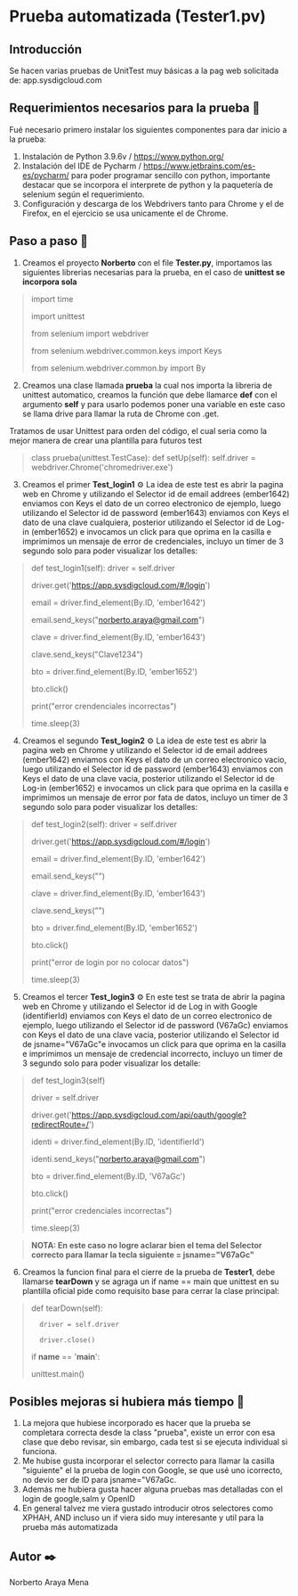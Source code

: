 # Prueba automatizada (Tester1.pv)

## Introducción
Se hacen varias pruebas de UnitTest muy básicas a la pag web solicitada de: app.sysdigcloud.com

## Requerimientos necesarios para la prueba 🔧
Fué necesario primero instalar los siguientes componentes para dar inicio a la prueba:
1. Instalación de Python 3.9.6v / https://www.python.org/
2. Instalación del IDE de Pycharm / https://www.jetbrains.com/es-es/pycharm/ para poder programar sencillo con python, importante destacar que se incorpora el interprete de python y la paquetería de selenium según el requerimiento.
3. Configuración y descarga de los Webdrivers tanto para Chrome y el de Firefox, en el ejercicio se usa unicamente el de Chrome.

## Paso a paso 🚀
1. Creamos el proyecto **Norberto** con el file **Tester.py**, importamos las siguientes librerias necesarias para la prueba, en el caso de **unittest se incorpora    sola**

> import time
>
> import unittest
>
> from selenium import webdriver
>
> from selenium.webdriver.common.keys import Keys
>
> from selenium.webdriver.common.by import By

2. Creamos una clase llamada **prueba** la cual nos importa la libreria de unittest automatico, creamos la función que debe llamarce **def** con el argumento **self** y para usarlo podemos poner una variable en este caso se llama drive para llamar la ruta de Chrome con .get.

Tratamos de usar Unittest para orden del código, el cual seria como la mejor manera de crear una plantilla para futuros test

>class prueba(unittest.TestCase):
>   def setUp(self):
>       self.driver = webdriver.Chrome('chromedriver.exe')

3. Creamos el primer **Test_login1** ⚙️
La idea de este test es abrir la pagina web en Chrome y utilizando el Selector id de email addrees (ember1642) enviamos con Keys el dato de un correo electronico de ejemplo, luego utilizando el Selector id de password (ember1643) enviamos con Keys el dato de una clave cualquiera, posterior utilizando el Selector id de Log-in    (ember1652) e invocamos un click para que oprima en la casilla e imprimimos un mensaje de error de credenciales, incluyo un timer de 3 segundo solo para poder        visualizar los detalles:
   
> def test_login1(self):
>    driver = self.driver
>    
>    driver.get('https://app.sysdigcloud.com/#/login')
>    
>    email = driver.find_element(By.ID, 'ember1642')
>    
>    email.send_keys("norberto.araya@gmail.com")
>    
>    clave = driver.find_element(By.ID, 'ember1643')
>    
>    clave.send_keys("Clave1234")
>    
>    bto = driver.find_element(By.ID, 'ember1652')
>    
>    bto.click()
>    
>    print("error crendenciales incorrectas")
>    
>    time.sleep(3)

4. Creamos el segundo **Test_login2** ⚙️
   La idea de este test es abrir la pagina web en Chrome y utilizando el Selector id de email addrees (ember1642) enviamos con Keys el dato de un correo electronico      vacio, luego utilizando el Selector id de password (ember1643) enviamos con Keys el dato de una clave vacia, posterior utilizando el Selector id de Log-in              (ember1652) e invocamos un click para que oprima en la casilla e imprimimos un mensaje de error por fata de datos, incluyo un timer de 3 segundo solo para poder        visualizar los detalles:
   
> def test_login2(self):
>    driver = self.driver
>    
>    driver.get('https://app.sysdigcloud.com/#/login')
>    
>    email = driver.find_element(By.ID, 'ember1642')
>    
>    email.send_keys("")
>    
>    clave = driver.find_element(By.ID, 'ember1643')
>    
>    clave.send_keys("")
>    
>    bto = driver.find_element(By.ID, 'ember1652')
>    
>    bto.click()
>    
>    print("error de login por no colocar datos")
>    
>    time.sleep(3)

5. Creamos el tercer **Test_login3** ⚙️
   En este test se trata de abrir la pagina web en Chrome y utilizando el Selector id de Log in with Google (identifierId) enviamos con Keys el dato de un correo          electronico de ejemplo, luego utilizando el Selector id de password (V67aGc) enviamos con Keys el dato de una clave vacia, posterior utilizando el Selector id de      jsname="V67aGc"e invocamos un click para que oprima en la casilla e imprimimos un mensaje de credencial incorrecto, incluyo un timer de 3 segundo solo para poder      visualizar los detalle:
   
> def test_login3(self)
> 
> driver = self.driver
> 
> driver.get('https://app.sysdigcloud.com/api/oauth/google?redirectRoute=/')
> 
> identi = driver.find_element(By.ID, 'identifierId')
> 
> identi.send_keys("norberto.araya@gmail.com")
> 
> bto = driver.find_element(By.ID, 'V67aGc')
> 
> bto.click()
> 
> print("error credenciales incorrectas")
> 
>time.sleep(3)

> **NOTA: En este caso no logre aclarar bien el tema del Selector correcto para llamar la tecla siguiente = jsname="V67aGc"**

6. Creamos la funcion final para el cierre de la prueba de **Tester1**, debe llamarse **tearDown** y se agraga un if name == main que unittest en su plantilla oficial pide como requisito base para cerrar la clase principal:

>def tearDown(self):
>
>       driver = self.driver
>       
>       driver.close()
>
>if __name__ == '__main__':
>
>   unittest.main()

## Posibles mejoras si hubiera más tiempo 🔩
1. La mejora que hubiese incorporado es hacer que la prueba se completara correcta desde la class "prueba", existe un error con esa clase que debo revisar, sin       embargo, cada test si se ejecuta individual si funciona.
2. Me hubise gusta incorporar el selector correcto para llamar la casilla "siguiente" el la prueba de login con Google, se que usé uno icorrecto, no devio ser de ID para jsname="V67aGc.
3. Además me hubiera gusta hacer alguna pruebas mas detalladas con el login de google,salm y OpenID
4. En general talvez me viera gustado introducir otros selectores como XPHAH, AND incluso un if viera sido muy interesante y util para la prueba más automatizada

## Autor ✒️
Norberto Araya Mena

